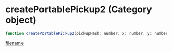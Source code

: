 # createPortablePickup2 (Category object)

```js
function createPortablePickup2(pickupHash: number, x: number, y: number, z: number, placeOnGround: boolean, modelHash: number): number
```

[filename](createPortablePickup2_m.md ':include')